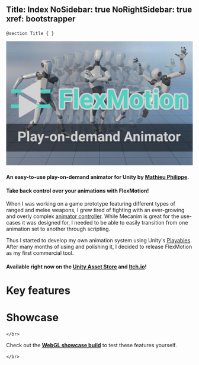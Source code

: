 Title: Index
NoSidebar: true
NoRightSidebar: true
xref: bootstrapper
---
```raw
@section Title { }
```

![FlexMotion keyart](img/flexmotion-keyart-subtext.jpg)

<div class="text-center mb-4">

#### **An easy-to-use play-on-demand animator for Unity by [Mathieu Philippe](https://www.moartis.dev).**
#### **Take back control over your animations with FlexMotion**!

When I was working on a game prototype featuring different types of ranged and melee weapons, I grew tired of fighting with an ever-growing and overly complex [animator controller](https://docs.unity3d.com/Manual/class-AnimatorController.html). While Mecanim is great for the use-cases it was designed for, I needed to be able to easily transition from one animation set to another through scripting.

Thus I started to develop my own animation system using Unity's [Playables](https://docs.unity3d.com/ScriptReference/Playables.Playable.html). After many months of using and polishing it, I decided to release FlexMotion as my first commercial tool.

#### **Available right now on the [Unity Asset Store](https://u3d.as/3aq5) and [Itch.io](https://moartis.itch.io/flexmotion)**!

</div>

# Key features

<?! KeyFeatures /?>

# Showcase

```raw
</br>
```

Check out the **[WebGL showcase build](showcase)** to test these features yourself.

<?# Figure Src="/img/showcase.jpg" Class="text-center" Link="showcase" /?>

```raw
</br>
```
